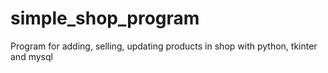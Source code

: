 # simple_shop_program
Program for adding, selling, updating products in shop with python, tkinter and mysql
